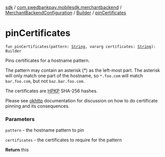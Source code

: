 [sdk](../../../index.md) / [com.swedbankpay.mobilesdk.merchantbackend](../../index.md) / [MerchantBackendConfiguration](../index.md) / [Builder](index.md) / [pinCertificates](./pin-certificates.md)

# pinCertificates

`fun pinCertificates(pattern: `[`String`](https://kotlinlang.org/api/latest/jvm/stdlib/kotlin/-string/index.html)`, vararg certificates: `[`String`](https://kotlinlang.org/api/latest/jvm/stdlib/kotlin/-string/index.html)`): Builder`

Pins certificates for a hostname pattern.

The pattern may contain an asterisk (*) as the left-most
part. The asterisk will only match one part of the hostname,
so `*.foo.com` will match `bar.foo.com`, but not `baz.bar.foo.com`.

The certificates are [HPKP](https://tools.ietf.org/html/rfc7469) SHA-256 hashes.

Please see [okhttp](https://square.github.io/okhttp/3.x/okhttp/okhttp3/CertificatePinner.html)
documentation for discussion on how to do certificate pinning and
its consequences.

### Parameters

`pattern` - the hostname pattern to pin

`certificates` - the certificates to require for the pattern

**Return**
this

